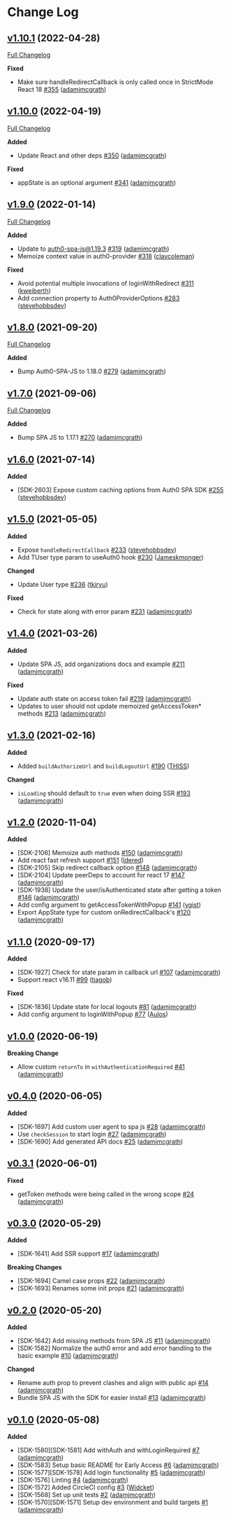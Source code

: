 # Change Log

## [v1.10.1](https://github.com/auth0/auth0-react/tree/v1.10.1) (2022-04-28)
[Full Changelog](https://github.com/auth0/auth0-react/compare/v1.10.0...v1.10.1)

**Fixed**
- Make sure handleRedirectCallback is only called once in StrictMode React 18 [\#355](https://github.com/auth0/auth0-react/pull/355) ([adamjmcgrath](https://github.com/adamjmcgrath))

## [v1.10.0](https://github.com/auth0/auth0-react/tree/v1.10.0) (2022-04-19)
[Full Changelog](https://github.com/auth0/auth0-react/compare/v1.9.0...v1.10.0)

**Added**
- Update React and other deps [\#350](https://github.com/auth0/auth0-react/pull/350) ([adamjmcgrath](https://github.com/adamjmcgrath))

**Fixed**
- appState is an optional argument [\#341](https://github.com/auth0/auth0-react/pull/341) ([adamjmcgrath](https://github.com/adamjmcgrath))

## [v1.9.0](https://github.com/auth0/auth0-react/tree/v1.9.0) (2022-01-14)
[Full Changelog](https://github.com/auth0/auth0-react/compare/v1.8.0...v1.9.0)

**Added**
- Update to auth0-spa-js@1.19.3 [\#319](https://github.com/auth0/auth0-react/pull/319) ([adamjmcgrath](https://github.com/adamjmcgrath))
- Memoize context value in auth0-provider [\#318](https://github.com/auth0/auth0-react/pull/318) ([claycoleman](https://github.com/claycoleman))

**Fixed**
- Avoid potential multiple invocations of loginWithRedirect [\#311](https://github.com/auth0/auth0-react/pull/311) ([kweiberth](https://github.com/kweiberth))
- Add connection property to Auth0ProviderOptions [\#283](https://github.com/auth0/auth0-react/pull/283) ([stevehobbsdev](https://github.com/stevehobbsdev))

## [v1.8.0](https://github.com/auth0/auth0-react/tree/v1.8.0) (2021-09-20)
[Full Changelog](https://github.com/auth0/auth0-react/compare/v1.7.0...v1.8.0)

**Added**
- Bump Auth0-SPA-JS to 1.18.0 [\#279](https://github.com/auth0/auth0-react/pull/279) ([adamjmcgrath](https://github.com/adamjmcgrath))

## [v1.7.0](https://github.com/auth0/auth0-react/tree/v1.7.0) (2021-09-06)
[Full Changelog](https://github.com/auth0/auth0-react/compare/v1.6.0...v1.7.0)

**Added**
- Bump SPA JS to 1.17.1 [\#270](https://github.com/auth0/auth0-react/pull/270) ([adamjmcgrath](https://github.com/adamjmcgrath))

## [v1.6.0](https://github.com/auth0/auth0-react/tree/v1.6.0) (2021-07-14)

**Added**

- [SDK-2603] Expose custom caching options from Auth0 SPA SDK [\#255](https://github.com/auth0/auth0-react/pull/255) ([stevehobbsdev](https://github.com/stevehobbsdev))

## [v1.5.0](https://github.com/auth0/auth0-react/tree/v1.5.0) (2021-05-05)

**Added**

- Expose `handleRedirectCallback` [\#233](https://github.com/auth0/auth0-react/pull/233) ([stevehobbsdev](https://github.com/stevehobbsdev))
- Add TUser type param to useAuth0 hook [\#230](https://github.com/auth0/auth0-react/pull/230) ([Jameskmonger](https://github.com/Jameskmonger))

**Changed**

- Update User type [\#236](https://github.com/auth0/auth0-react/pull/236) ([tkiryu](https://github.com/tkiryu))

**Fixed**

- Check for state along with error param [\#231](https://github.com/auth0/auth0-react/pull/231) ([adamjmcgrath](https://github.com/adamjmcgrath))

## [v1.4.0](https://github.com/auth0/auth0-react/tree/v1.4.0) (2021-03-26)

**Added**

- Update SPA JS, add organizations docs and example [\#211](https://github.com/auth0/auth0-react/pull/211) ([adamjmcgrath](https://github.com/adamjmcgrath))

**Fixed**

- Update auth state on access token fail [\#219](https://github.com/auth0/auth0-react/pull/219) ([adamjmcgrath](https://github.com/adamjmcgrath))
- Updates to user should not update memoized getAccessToken* methods [\#213](https://github.com/auth0/auth0-react/pull/213) ([adamjmcgrath](https://github.com/adamjmcgrath))

## [v1.3.0](https://github.com/auth0/auth0-react/tree/v1.3.0) (2021-02-16)

**Added**

- Added `buildAuthorizeUrl` and `buildLogoutUrl`  [\#190](https://github.com/auth0/auth0-react/pull/190) ([THISS](https://github.com/THISS))

**Changed**

- `isLoading` should default to `true` even when doing SSR [\#193](https://github.com/auth0/auth0-react/pull/193) ([adamjmcgrath](https://github.com/adamjmcgrath))

## [v1.2.0](https://github.com/auth0/auth0-react/tree/v1.2.0) (2020-11-04)

**Added**

- [SDK-2106] Memoize auth methods [\#150](https://github.com/auth0/auth0-react/pull/150) ([adamjmcgrath](https://github.com/adamjmcgrath))
- Add react fast refresh support [\#151](https://github.com/auth0/auth0-react/pull/151) ([Idered](https://github.com/Idered)) 
- [SDK-2105] Skip redirect callback option [\#148](https://github.com/auth0/auth0-react/pull/148) ([adamjmcgrath](https://github.com/adamjmcgrath))
- [SDK-2104] Update peerDeps to account for react 17 [\#147](https://github.com/auth0/auth0-react/pull/147) ([adamjmcgrath](https://github.com/adamjmcgrath))
- [SDK-1938] Update the user/isAuthenticated state after getting a token  [\#146](https://github.com/auth0/auth0-react/pull/146) ([adamjmcgrath](https://github.com/adamjmcgrath))
- Add config argument to getAccessTokenWithPopup [\#141](https://github.com/auth0/auth0-react/pull/141) ([ygist](https://github.com/ygist))
- Export AppState type for custom onRedirectCallback's [\#120](https://github.com/auth0/auth0-react/pull/120) ([adamjmcgrath](https://github.com/adamjmcgrath))

## [v1.1.0](https://github.com/auth0/auth0-react/tree/v1.1.0) (2020-09-17)

**Added**

- [SDK-1927] Check for state param in callback url [\#107](https://github.com/auth0/auth0-react/pull/107) ([adamjmcgrath](https://github.com/adamjmcgrath))
- Support react v16.11 [\#99](https://github.com/auth0/auth0-react/pull/99) ([tiagob](https://github.com/tiagob))

**Fixed**

- [SDK-1836] Update state for local logouts [\#81](https://github.com/auth0/auth0-react/pull/81) ([adamjmcgrath](https://github.com/adamjmcgrath))
- Add config argument to loginWithPopup [\#77](https://github.com/auth0/auth0-react/pull/77) ([Aulos](https://github.com/Aulos))

## [v1.0.0](https://github.com/auth0/auth0-react/tree/v1.0.0) (2020-06-19)

**Breaking Change**

- Allow custom `returnTo` in `withAuthenticationRequired` [\#41](https://github.com/auth0/auth0-react/pull/41) ([adamjmcgrath](https://github.com/adamjmcgrath))

## [v0.4.0](https://github.com/auth0/auth0-react/tree/v0.4.0) (2020-06-05)

**Added**

- [SDK-1697] Add custom user agent to spa js [\#28](https://github.com/auth0/auth0-react/pull/28) ([adamjmcgrath](https://github.com/adamjmcgrath))
- Use `checkSession` to start login [\#27](https://github.com/auth0/auth0-react/pull/27) ([adamjmcgrath](https://github.com/adamjmcgrath))
- [SDK-1690] Add generated API docs [\#25](https://github.com/auth0/auth0-react/pull/25) ([adamjmcgrath](https://github.com/adamjmcgrath))

## [v0.3.1](https://github.com/auth0/auth0-react/tree/v0.3.1) (2020-06-01)

**Fixed**

- getToken methods were being called in the wrong scope [\#24](https://github.com/auth0/auth0-react/pull/24) ([adamjmcgrath](https://github.com/adamjmcgrath))

## [v0.3.0](https://github.com/auth0/auth0-react/tree/v0.3.0) (2020-05-29)

**Added**

- [SDK-1641] Add SSR support [\#17](https://github.com/auth0/auth0-react/pull/17) ([adamjmcgrath](https://github.com/adamjmcgrath))

**Breaking Changes**

- [SDK-1694] Camel case props [\#22](https://github.com/auth0/auth0-react/pull/22) ([adamjmcgrath](https://github.com/adamjmcgrath))
- [SDK-1693] Renames some init props [\#21](https://github.com/auth0/auth0-react/pull/21) ([adamjmcgrath](https://github.com/adamjmcgrath))

## [v0.2.0](https://github.com/auth0/auth0-react/tree/v0.2.0) (2020-05-20)

**Added**

- [SDK-1642] Add missing methods from SPA JS [\#11](https://github.com/auth0/auth0-react/pull/11) ([adamjmcgrath](https://github.com/adamjmcgrath))
- [SDK-1582] Normalize the auth0 error and add error handling to the basic example [\#10](https://github.com/auth0/auth0-react/pull/10) ([adamjmcgrath](https://github.com/adamjmcgrath))

**Changed**

- Rename auth prop to prevent clashes and align with public api [\#14](https://github.com/auth0/auth0-react/pull/14) ([adamjmcgrath](https://github.com/adamjmcgrath))
- Bundle SPA JS with the SDK for easier install [\#13](https://github.com/auth0/auth0-react/pull/13) ([adamjmcgrath](https://github.com/adamjmcgrath))

## [v0.1.0](https://github.com/auth0/auth0-react/tree/v0.1.0) (2020-05-08)

**Added**

- [SDK-1580][SDK-1581] Add withAuth and withLoginRequired [\#7](https://github.com/auth0/auth0-react/pull/7) ([adamjmcgrath](https://github.com/adamjmcgrath))
- [SDK-1583] Setup basic README for Early Access [\#6](https://github.com/auth0/auth0-react/pull/6) ([adamjmcgrath](https://github.com/adamjmcgrath))
- [SDK-1577][SDK-1578] Add login functionality [\#5](https://github.com/auth0/auth0-react/pull/5) ([adamjmcgrath](https://github.com/adamjmcgrath))
- [SDK-1576] Linting [\#4](https://github.com/auth0/auth0-react/pull/4) ([adamjmcgrath](https://github.com/adamjmcgrath))
- [SDK-1572] Added CircleCI config [\#3](https://github.com/auth0/auth0-react/pull/3) ([Widcket](https://github.com/Widcket))
- [SDK-1568] Set up unit tests [\#2](https://github.com/auth0/auth0-react/pull/2) ([adamjmcgrath](https://github.com/adamjmcgrath))
- [SDK-1570][SDK-1571] Setup dev environment and build targets [\#1](https://github.com/auth0/auth0-react/pull/1) ([adamjmcgrath](https://github.com/adamjmcgrath))
